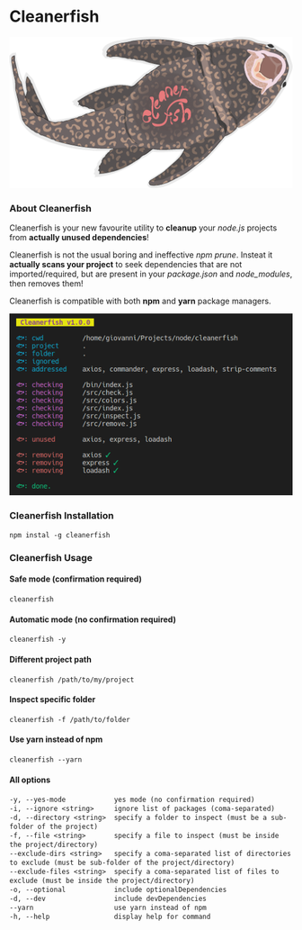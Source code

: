 # Cleanerfish

<p align="center">
  <img src="./image.png" alt="cleanerfish screenshot"/>
</p>

### About Cleanerfish
Cleanerfish is your new favourite utility to **cleanup** your *node.js* projects from **actually unused dependencies**!

Cleanerfish is not the usual boring and ineffective *npm prune*. Insteat it **actually scans your project** to seek dependencies that are not imported/required, but are present in your *package.json* and *node_modules*, then removes them!

Cleanerfish is compatible with both **npm** and **yarn** package managers.

<p align="center">
  <img src="./screenshot.png" alt="cleanerfish screenshot"/>
</p>

### Cleanerfish Installation
```
npm instal -g cleanerfish
```

### Cleanerfish Usage  
#### Safe mode (confirmation required)
```
cleanerfish
```

#### Automatic mode (no confirmation required)
```
cleanerfish -y
```

#### Different project path
```
cleanerfish /path/to/my/project 
```
#### Inspect specific folder
```
cleanerfish -f /path/to/folder 
```


#### Use yarn instead of npm
```
cleanerfish --yarn
```

#### All options
```
-y, --yes-mode            yes mode (no confirmation required)
-i, --ignore <string>     ignore list of packages (coma-separated)
-d, --directory <string>  specify a folder to inspect (must be a sub-folder of the project)
-f, --file <string>       specify a file to inspect (must be inside the project/directory)
--exclude-dirs <string>   specify a coma-separated list of directories to exclude (must be sub-folder of the project/directory)
--exclude-files <string>  specify a coma-separated list of files to exclude (must be inside the project/directory)
-o, --optional            include optionalDependencies
-d, --dev                 include devDependencies
--yarn                    use yarn instead of npm
-h, --help                display help for command
```

